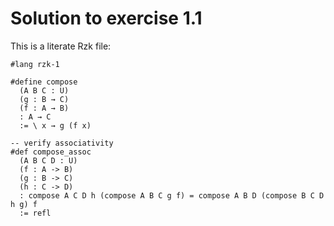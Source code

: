 # Solution to exercise 1.1

This is a literate Rzk file:

```rzk
#lang rzk-1
```

```rzk
#define compose
  (A B C : U)
  (g : B → C)
  (f : A → B)
  : A → C
  := \ x → g (f x)

-- verify associativity
#def compose_assoc
  (A B C D : U)
  (f : A -> B)
  (g : B -> C)
  (h : C -> D)
  : compose A C D h (compose A B C g f) = compose A B D (compose B C D h g) f
  := refl
```
